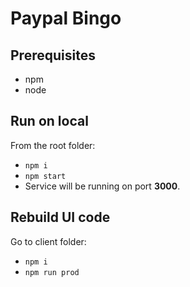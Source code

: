 # Paypal Bingo
## Prerequisites
* npm
* node

## Run on local
From the root folder:
*  ```npm i ```
*  ```npm start```
*  Service will be running on port __3000__.


## Rebuild UI code
Go to client folder:
*  ```npm i``` 
*  ```npm run prod```